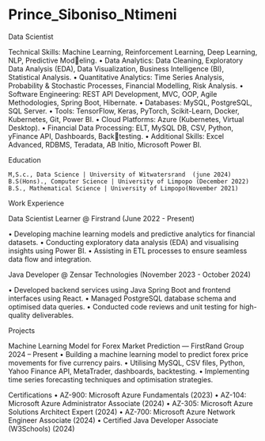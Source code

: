 # Prince_Siboniso_Ntimeni
Data Scientist

Technical Skills: Machine Learning, Reinforcement Learning, Deep Learning, NLP, Predictive Modeling.
• Data Analytics: Data Cleaning, Exploratory Data Analysis (EDA), Data Visualization, Business
Intelligence (BI), Statistical Analysis.
• Quantitative Analytics: Time Series Analysis, Probability & Stochastic Processes, Financial
Modelling, Risk Analysis.
• Software Engineering: REST API Development, MVC, OOP, Agile Methodologies, Spring Boot,
Hibernate.
• Databases: MySQL, PostgreSQL, SQL Server.
• Tools: TensorFlow, Keras, PyTorch, Scikit-Learn, Docker, Kubernetes, Git, Power BI.
• Cloud Platforms: Azure (Kubernetes, Virtual Desktop).
• Financial Data Processing: ELT, MySQL DB, CSV, Python, yFinance API, Dashboards, Backtesting.
• Additional Skills: Excel Advanced, RDBMS, Teradata, AB Initio, Microsoft Power BI.


Education

    M,S.c., Data Science | University of Witwatersrand  (june 2024)
    B.S(Hons)., Computer Science | University of Limpopo (December 2022)
    B.S., Mathematical Science | University of Limpopo(November 2021)


Work Experience

Data Scientist Learner  @ Firstrand (June 2022 - Present)

• Developing machine learning models and predictive analytics for financial datasets.
• Conducting exploratory data analysis (EDA) and visualising insights using Power BI.
• Assisting in ETL processes to ensure seamless data flow and integration.

Java Developer @ Zensar Technologies (November 2023 - October 2024)


• Developed backend services using Java Spring Boot and frontend interfaces using React.
• Managed PostgreSQL database schema and optimised data queries.
• Conducted code reviews and unit testing for high-quality deliverables.


Projects

Machine Learning Model for Forex Market Prediction — FirstRand Group 2024 – Present
• Building a machine learning model to predict forex price movements for five currency pairs.
• Utilising MySQL, CSV files, Python, Yahoo Finance API, MetaTrader, dashboards,
backtesting.
• Implementing time series forecasting techniques and optimisation strategies.

Certifications
• AZ-900: Microsoft Azure Fundamentals (2023)
• AZ-104: Microsoft Azure Administrator Associate (2024)
• AZ-305: Microsoft Azure Solutions Architect Expert (2024)
• AZ-700: Microsoft Azure Network Engineer Associate (2024)
• Certified Java Developer Associate (W3Schools) (2024)

